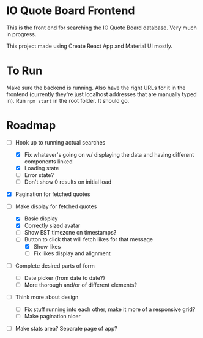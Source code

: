 # IO Quote Board Frontend

This is the front end for searching the IO Quote Board database. Very much in progress.

This project made using Create React App and Material UI mostly.

# To Run

Make sure the backend is running. Also have the right URLs for it in the frontend (currently they're just localhost addresses that are manually typed in). Run `npm start` in the root folder. It should go.

# Roadmap

-   [ ] Hook up to running actual searches

    -   [x] Fix whatever's going on w/ displaying the data and having different components linked
    -   [x] Loading state
    -   [ ] Error state?
    -   [ ] Don't show 0 results on initial load

-   [x] Pagination for fetched quotes
-   [ ] Make display for fetched quotes
    -   [x] Basic display
    -   [x] Correctly sized avatar
    -   [ ] Show EST timezone on timestamps?
    -   [ ] Button to click that will fetch likes for that message
        -   [x] Show likes
        -   [ ] Fix likes display and alignment
-   [ ] Complete desired parts of form
    -   [ ] Date picker (from date to date?)
    -   [ ] More thorough and/or of different elements?
-   [ ] Think more about design
    -   [ ] Fix stuff running into each other, make it more of a responsive grid?
    -   [ ] Make pagination nicer
-   [ ] Make stats area? Separate page of app?
